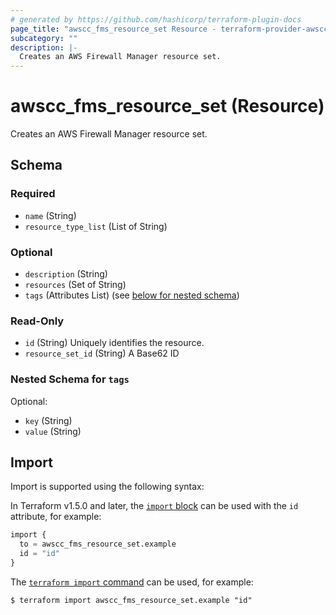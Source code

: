 ```yaml
---
# generated by https://github.com/hashicorp/terraform-plugin-docs
page_title: "awscc_fms_resource_set Resource - terraform-provider-awscc"
subcategory: ""
description: |-
  Creates an AWS Firewall Manager resource set.
---
```


# awscc_fms_resource_set (Resource)

Creates an AWS Firewall Manager resource set.



<!-- schema generated by tfplugindocs -->
## Schema

### Required

- `name` (String)
- `resource_type_list` (List of String)

### Optional

- `description` (String)
- `resources` (Set of String)
- `tags` (Attributes List) (see [below for nested schema](#nestedatt--tags))

### Read-Only

- `id` (String) Uniquely identifies the resource.
- `resource_set_id` (String) A Base62 ID

<a id="nestedatt--tags"></a>
### Nested Schema for `tags`

Optional:

- `key` (String)
- `value` (String)

## Import

Import is supported using the following syntax:

In Terraform v1.5.0 and later, the [`import` block](https://developer.hashicorp.com/terraform/language/import) can be used with the `id` attribute, for example:

```terraform
import {
  to = awscc_fms_resource_set.example
  id = "id"
}
```

The [`terraform import` command](https://developer.hashicorp.com/terraform/cli/commands/import) can be used, for example:

```shell
$ terraform import awscc_fms_resource_set.example "id"
```
